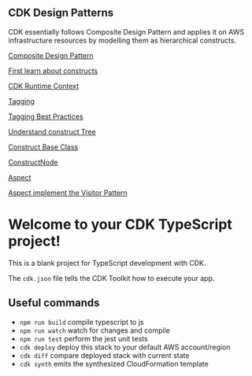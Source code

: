 ## CDK Design Patterns

CDK essentially follows Composite Design Pattern and applies it on AWS infrastructure resources by modelling them as hierarchical constructs.

[Composite Design Pattern](https://sourcemaking.com/design_patterns/composite)

[First learn about constructs](https://docs.aws.amazon.com/cdk/latest/guide/constructs.html)

[CDK Runtime Context](https://docs.aws.amazon.com/cdk/latest/guide/context.html)

[Tagging](https://docs.aws.amazon.com/cdk/latest/guide/tagging.html)

[Tagging Best Practices](https://d1.awsstatic.com/whitepapers/aws-tagging-best-practices.pdf)

[Understand construct Tree](https://docs.aws.amazon.com/cdk/latest/guide/constructs.html#constructs_tree)

[Construct Base Class](https://docs.aws.amazon.com/cdk/api/latest/docs/@aws-cdk_core.Construct.html)

[ConstructNode](https://docs.aws.amazon.com/cdk/api/latest/docs/@aws-cdk_core.ConstructNode.html)

[Aspect](https://docs.aws.amazon.com/cdk/latest/guide/aspects.html)

[Aspect implement the Visitor Pattern](https://en.wikipedia.org/wiki/Visitor_pattern)



# Welcome to your CDK TypeScript project!

This is a blank project for TypeScript development with CDK.

The `cdk.json` file tells the CDK Toolkit how to execute your app.

## Useful commands

 * `npm run build`   compile typescript to js
 * `npm run watch`   watch for changes and compile
 * `npm run test`    perform the jest unit tests
 * `cdk deploy`      deploy this stack to your default AWS account/region
 * `cdk diff`        compare deployed stack with current state
 * `cdk synth`       emits the synthesized CloudFormation template
